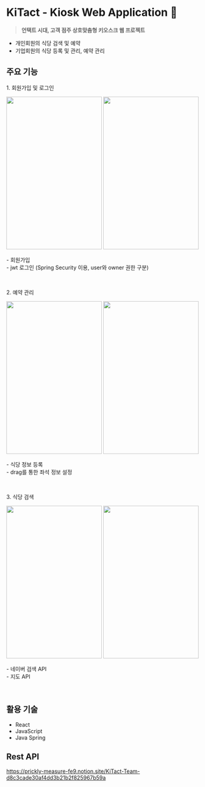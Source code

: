 <h1>KiTact - Kiosk Web Application 📲</h1>

> <b>언택트 시대, 고객 점주 상호맞춤형 키오스크 웹 프로젝트</b>
 
 - 개인회원의 식당 검색 및 예약
 - 기업회원의 식당 등록 및 관리, 예약 관리
 
<div>
<h2>주요 기능</h2>
<p>1. 회원가입 및 로그인 </p>
<img src="https://user-images.githubusercontent.com/62434898/144762713-9eaa7a16-f63b-462e-b7af-d83b628d7503.png" width="250px" height="400px">
<img src="https://user-images.githubusercontent.com/62434898/144762710-3ca9507a-c128-49e8-827c-57a33a299025.png" width="250px" height="400px">
 <p>  
 - 회원가입 <br/>
 - jwt 로그인 (Spring Security 이용, user와 owner 권한 구분)<br/>
 </p>
<br/>

<p>2. 예약 관리</p>
<img src="https://user-images.githubusercontent.com/56110972/131890194-d7535118-c5b5-4629-9d3e-1659d341de0b.PNG" width="250px" height="400px">
<img src="https://user-images.githubusercontent.com/62434898/144762714-7a12159a-eb5e-44df-8bf0-7e0f4cef023a.png" width="250px" height="400px">
<p>
- 식당 정보 등록<br/>
- drag를 통한 좌석 정보 설정<br/>
 </p>
<br/>
 
<p>3. 식당 검색</p>
<img src="https://user-images.githubusercontent.com/62434898/144762715-8effdbcc-d459-49f7-a6b6-11b1dccc3e03.png" width="250px" height="400px">
<img src="https://user-images.githubusercontent.com/62434898/144763157-3ef2fe03-73f7-4a36-8bbe-8fd4678f4857.png" width="250px" height="400px">
<p>
- 네이버 검색 API<br/>
- 지도 API<br/>
 </p>
<br/>


## 활용 기술

- React
- JavaScript
- Java Spring

## Rest API

https://prickly-measure-fe9.notion.site/KiTact-Team-d8c3cade30af4dd3b21b2f825967b59a
        
